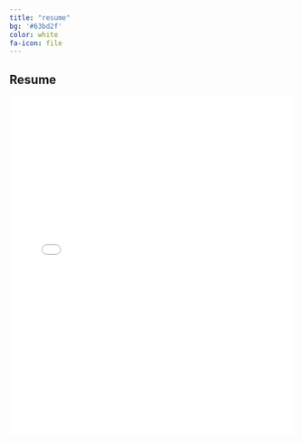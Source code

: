 ```yaml
---
title: "resume"
bg: '#63bd2f'
color: white
fa-icon: file
---
```


## Resume

<embed src="img/resume.pdf" type="application/pdf" width="100%" height="600px" />
